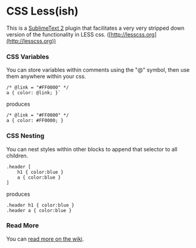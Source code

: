 # CSS Less(ish)

This is a [SublimeText 2](http://www.sublimetext.com/2) plugin that facilitates a very very stripped down version of the functionality in LESS css. ([http://lesscss.org](http://lesscss.org))

### CSS Variables

You can store variables within comments using the "@" symbol, then use them anywhere within your css.

    /* @link = "#FF0000" */  
    a { color: @link; }`

produces

    /* @link = "#FF0000" */
    a { color: #FF0000; }

### CSS Nesting

You can nest styles within other blocks to append that selector to all children.

    .header [
        h1 { color:blue }
        a { color:blue }
    ]

produces

    .header h1 { color:blue }
    .header a { color:blue }

### Read More

You can [read more on the wiki](https://github.com/kizza/CSS-Less-ish/wiki).
